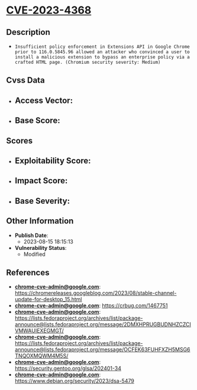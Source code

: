 
# [CVE-2023-4368](https://cve.mitre.org/cgi-bin/cvename.cgi?name=CVE-2023-4368)

## Description

- `Insufficient policy enforcement in Extensions API in Google Chrome prior to 116.0.5845.96 allowed an attacker who convinced a user to install a malicious extension to bypass an enterprise policy via a crafted HTML page. (Chromium security severity: Medium)`

## Cvss Data

- **Access Vector**:
  - 
- **Base Score**:
  - 

## Scores

- **Exploitability Score**:
  - 
- **Impact Score**:
  - 
- **Base Severity**:
  - 

## Other Information

- **Publish Date**:
  - 2023-08-15 18:15:13
- **Vulnerability Status**:
  - Modified

## References

- **chrome-cve-admin@google.com**: https://chromereleases.googleblog.com/2023/08/stable-channel-update-for-desktop_15.html
- **chrome-cve-admin@google.com**: https://crbug.com/1467751
- **chrome-cve-admin@google.com**: https://lists.fedoraproject.org/archives/list/package-announce@lists.fedoraproject.org/message/2DMXHPRUGBUDNHZCZCIVMWAUIEXEGMGT/
- **chrome-cve-admin@google.com**: https://lists.fedoraproject.org/archives/list/package-announce@lists.fedoraproject.org/message/OCFEK63FUHFXZH5MSG6TNQOXMQWM4M5S/
- **chrome-cve-admin@google.com**: https://security.gentoo.org/glsa/202401-34
- **chrome-cve-admin@google.com**: https://www.debian.org/security/2023/dsa-5479
